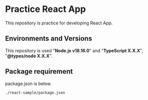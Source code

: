 # Practice React App

This repository is practice for developing React App.

## Environments and Versions

This repository is used "**Node.js v18.16.0**" and "**TypeScript X.X.X**", "**@types/node X.X.X**".

## Package requirement

package.json is below.

`./react-sample/package.json`
